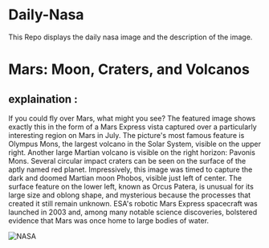 # Daily-Nasa

This Repo displays the daily nasa image and the description of the image.

<!--NASA-->
# Mars: Moon, Craters, and Volcanos
## explaination :

If you could fly over Mars, what might you see? The featured image shows exactly this in the form of a Mars Express vista captured over a particularly interesting region on Mars in July. The picture's most famous feature is Olympus Mons, the largest volcano in the Solar System, visible on the upper right.  Another large Martian volcano is visible on the right horizon: Pavonis Mons. Several circular impact craters can be seen on the surface of the aptly named red planet. Impressively, this image was timed to capture the dark and doomed Martian moon Phobos, visible just left of center.  The surface feature on the lower left, known as Orcus Patera, is unusual for its large size and oblong shape, and mysterious because the processes that created it still remain unknown.  ESA's robotic Mars Express spacecraft was launched in 2003 and, among many notable science discoveries, bolstered evidence that Mars was once home to large bodies of water.

![NASA](https://apod.nasa.gov/apod/image/2409/MarsPan_ExpressLuck_1080.jpg)
<!--/NASA-->